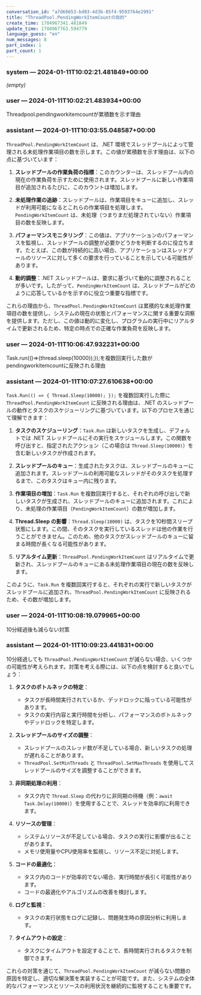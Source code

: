 ```yaml
---
conversation_id: "a7d68653-bd03-4d3b-85f4-9593764e2991"
title: "ThreadPool.PendingWorkItemCountの目的"
create_time: 1704967341.481849
update_time: 1704967763.594779
language_guess: "en"
num_messages: 8
part_index: 1
part_count: 1
---
```


### system — 2024-01-11T10:02:21.481849+00:00

_(empty)_

### user — 2024-01-11T10:02:21.483934+00:00

Threadpool.pendingworkitemcountが累積数を示す理由

### assistant — 2024-01-11T10:03:55.048587+00:00

`ThreadPool.PendingWorkItemCount` は、.NET 環境でスレッドプールによって管理される未処理作業項目の数を示します。この値が累積数を示す理由は、以下の点に基づいています：

1. **スレッドプールの作業負荷の指標**：このカウンターは、スレッドプール内の現在の作業負荷を示すために使用されます。スレッドプールに新しい作業項目が追加されるたびに、このカウントは増加します。

2. **未処理作業の追跡**：スレッドプールは、作業項目をキューに追加し、スレッドが利用可能になるとこれらの作業項目を処理します。`PendingWorkItemCount` は、未処理（つまりまだ処理されていない）作業項目の数を反映します。

3. **パフォーマンスモニタリング**：この値は、アプリケーションのパフォーマンスを監視し、スレッドプールの調整が必要かどうかを判断するのに役立ちます。たとえば、この数が持続的に高い場合、アプリケーションはスレッドプールのリソースに対して多くの要求を行っていることを示している可能性があります。

4. **動的調整**：.NET スレッドプールは、要求に基づいて動的に調整されることが多いです。したがって、`PendingWorkItemCount` は、スレッドプールがどのように応答しているかを示すのに役立つ重要な指標です。

これらの理由から、`ThreadPool.PendingWorkItemCount` は累積的な未処理作業項目の数を提供し、システムの現在の状態とパフォーマンスに関する重要な洞察を提供します。ただし、この値は動的に変化し、プログラムの実行中にリアルタイムで更新されるため、特定の時点での正確な作業負荷を反映します。

### user — 2024-01-11T10:06:47.932231+00:00

Task.run(()=>{thread.sleep(10000));});を複数回実行した数が　pendingworkitemcountに反映される理由

### assistant — 2024-01-11T10:07:27.610638+00:00

`Task.Run(() => { Thread.Sleep(10000); });` を複数回実行した際に `ThreadPool.PendingWorkItemCount` に反映される理由は、.NET のスレッドプールの動作とタスクのスケジューリングに基づいています。以下のプロセスを通じて理解できます：

1. **タスクのスケジューリング**：`Task.Run` は新しいタスクを生成し、デフォルトでは .NET スレッドプールにその実行をスケジュールします。この関数を呼び出すと、指定されたアクション（この場合は `Thread.Sleep(10000)`）を含む新しいタスクが作成されます。

2. **スレッドプールのキュー**：生成されたタスクは、スレッドプールのキューに追加されます。スレッドプールの利用可能なスレッドがそのタスクを処理するまで、このタスクはキュー内に残ります。

3. **作業項目の増加**：`Task.Run` を複数回実行すると、それぞれの呼び出しで新しいタスクが生成され、スレッドプールのキューに追加されます。これにより、未処理の作業項目（`PendingWorkItemCount`）の数が増加します。

4. **Thread.Sleep の影響**：`Thread.Sleep(10000)` は、タスクを10秒間スリープ状態にします。この間、そのタスクを実行しているスレッドは他の作業を行うことができません。このため、他のタスクがスレッドプールのキューに留まる時間が長くなる可能性があります。

5. **リアルタイム更新**：`ThreadPool.PendingWorkItemCount` はリアルタイムで更新され、スレッドプールのキューにある未処理作業項目の現在の数を反映します。

このように、`Task.Run` を複数回実行すると、それぞれの実行で新しいタスクがスレッドプールに追加され、`ThreadPool.PendingWorkItemCount` に反映されるため、その数が増加します。

### user — 2024-01-11T10:08:19.079965+00:00

10分経過後も減らない対策

### assistant — 2024-01-11T10:09:23.441831+00:00

10分経過しても `ThreadPool.PendingWorkItemCount` が減らない場合、いくつかの可能性が考えられます。対策を考える際には、以下の点を検討すると良いでしょう：

1. **タスクのボトルネックの特定**：
   - タスクが長時間実行されているか、デッドロックに陥っている可能性があります。
   - タスクの実行内容と実行時間を分析し、パフォーマンスのボトルネックやデッドロックを特定します。

2. **スレッドプールのサイズの調整**：
   - スレッドプールのスレッド数が不足している場合、新しいタスクの処理が遅れることがあります。
   - `ThreadPool.SetMinThreads` と `ThreadPool.SetMaxThreads` を使用してスレッドプールのサイズを調整することができます。

3. **非同期処理の利用**：
   - タスク内で `Thread.Sleep` の代わりに非同期の待機（例：`await Task.Delay(10000)`）を使用することで、スレッドを効率的に利用できます。

4. **リソースの管理**：
   - システムリソースが不足している場合、タスクの実行に影響が出ることがあります。
   - メモリ使用量やCPU使用率を監視し、リソース不足に対処します。

5. **コードの最適化**：
   - タスク内のコードが効率的でない場合、実行時間が長引く可能性があります。
   - コードの最適化やアルゴリズムの改善を検討します。

6. **ログと監視**：
   - タスクの実行状態をログに記録し、問題発生時の原因分析に利用します。

7. **タイムアウトの設定**：
   - タスクにタイムアウトを設定することで、長時間実行されるタスクを制御できます。

これらの対策を通じて、`ThreadPool.PendingWorkItemCount` が減らない問題の原因を特定し、適切な解決策を実装することが可能です。また、システムの全体的なパフォーマンスとリソースの利用状況を継続的に監視することも重要です。
